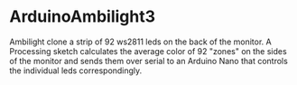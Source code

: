 ArduinoAmbilight3
=================

Ambilight clone a strip of 92 ws2811 leds on the back of the monitor. A Processing sketch calculates the average color of 92 "zones" on the sides of the monitor and sends them over serial to an Arduino Nano that controls the individual leds correspondingly.
